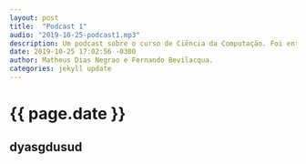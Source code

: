 ```yaml
---
layout: post
title:  "Podcast 1"
audio: "2019-10-25-podcast1.mp3"
description: Um podcast sobre o curso de Ciência da Computação. Foi entrevistado o coordenador do curso e egressos.
date: 2019-10-25 17:02:56 -0300
author: Matheus Dias Negrao e Fernando Bevilacqua.
categories: jekyll update
---
```


# {{ page.date }}

## dyasgdusud